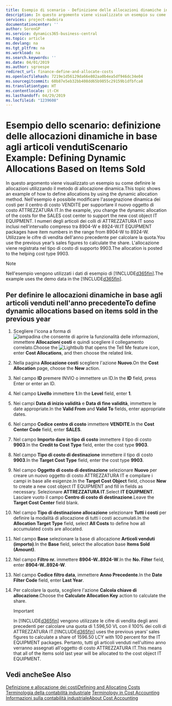 ```yaml
---
title: Esempio di scenario - Definizione delle allocazioni dinamiche in base agli articoli venduti | Documenti Microsoft
description: In questo argomento viene visualizzato un esempio su come definire le allocazioni utilizzando il metodo di allocazione dinamica.
services: project-madeira
documentationcenter: ''
author: SorenGP
ms.service: dynamics365-business-central
ms.topic: article
ms.devlang: na
ms.tgt_pltfrm: na
ms.workload: na
ms.search.keywords: ''
ms.date: 04/01/2019
ms.author: sgroespe
redirect_url: finance-define-and-allocate-costs
ms.openlocfilehash: 7219e1d56129da66e802aa0b4ea5df946dc34e04
ms.sourcegitcommit: 60b87e5eb32bb408dd65b9855c29159b1dfbfca8
ms.translationtype: HT
ms.contentlocale: it-CH
ms.lasthandoff: 04/29/2019
ms.locfileid: "1239608"
---
```

# <a name="scenario-example-defining-dynamic-allocations-based-on-items-sold"></a><span data-ttu-id="e276f-103">Esempio dello scenario: definizione delle allocazioni dinamiche in base agli articoli venduti</span><span class="sxs-lookup"><span data-stu-id="e276f-103">Scenario Example: Defining Dynamic Allocations Based on Items Sold</span></span>
<span data-ttu-id="e276f-104">In questo argomento viene visualizzato un esempio su come definire le allocazioni utilizzando il metodo di allocazione dinamica.</span><span class="sxs-lookup"><span data-stu-id="e276f-104">This topic shows an example of how to define allocations by using the dynamic allocation method.</span></span> <span data-ttu-id="e276f-105">Nell'esempio è possibile modificare l'assegnazione dinamica dei costi per il centro di costo VENDITE per supportare il nuovo oggetto di costo ATTREZZATURA IT.</span><span class="sxs-lookup"><span data-stu-id="e276f-105">In the example, you change the dynamic allocation of the costs for the SALES cost center to support the new cost object IT EQUIPMENT.</span></span> <span data-ttu-id="e276f-106">I numeri degli articoli dei colli di ATTREZZATURA IT sono inclusi nell'intervallo compreso tra 8904-W e 8924-W.</span><span class="sxs-lookup"><span data-stu-id="e276f-106">IT EQUIPMENT packages have item numbers in the range from 8904-W to 8924-W.</span></span> <span data-ttu-id="e276f-107">Utilizzare le cifre di vendita dell'anno precedente per calcolare la quota.</span><span class="sxs-lookup"><span data-stu-id="e276f-107">You use the previous year’s sales figures to calculate the share.</span></span> <span data-ttu-id="e276f-108">L'allocazione viene registrata nel tipo di costo di supporto 9903.</span><span class="sxs-lookup"><span data-stu-id="e276f-108">The allocation is posted to the helping cost type 9903.</span></span>  

> [!NOTE]  
>  <span data-ttu-id="e276f-109">Nell'esempio vengono utilizzati i dati di esempio di [!INCLUDE[d365fin](includes/d365fin_md.md)].</span><span class="sxs-lookup"><span data-stu-id="e276f-109">The example uses the demo data in the [!INCLUDE[d365fin](includes/d365fin_md.md)].</span></span>  

## <a name="to-define-dynamic-allocations-based-on-items-sold-in-the-previous-year"></a><span data-ttu-id="e276f-110">Per definire le allocazioni dinamiche in base agli articoli venduti nell'anno precedente</span><span class="sxs-lookup"><span data-stu-id="e276f-110">To define dynamic allocations based on items sold in the previous year</span></span>  

1.  <span data-ttu-id="e276f-111">Scegliere l'icona a forma di ![lampadina che consente di aprire la funzionalità delle informazioni](media/ui-search/search_small.png "Informazioni sull'operazione che si desidera eseguire"), immettere **Allocazioni costi** e quindi scegliere il collegamento correlato.</span><span class="sxs-lookup"><span data-stu-id="e276f-111">Choose the ![Lightbulb that opens the Tell Me feature](media/ui-search/search_small.png "Tell me what you want to do") icon, enter **Cost Allocations**, and then choose the related link.</span></span>  
2.  <span data-ttu-id="e276f-112">Nella pagina **Allocazione costi** scegliere l'azione **Nuovo**.</span><span class="sxs-lookup"><span data-stu-id="e276f-112">On the **Cost Allocation** page, choose the **New** action.</span></span>  
3.  <span data-ttu-id="e276f-113">Nel campo **ID** premere INVIO o immettere un ID.</span><span class="sxs-lookup"><span data-stu-id="e276f-113">In the **ID** field, press Enter or enter an ID.</span></span>  
4.  <span data-ttu-id="e276f-114">Nel campo **Livello** immettere **1**.</span><span class="sxs-lookup"><span data-stu-id="e276f-114">In the **Level** field, enter **1**.</span></span>  
5.  <span data-ttu-id="e276f-115">Nei campi **Data di inizio validità** e **Data di fine validità**, immettere le date appropriate.</span><span class="sxs-lookup"><span data-stu-id="e276f-115">In the **Valid From** and **Valid To** fields, enter appropriate dates.</span></span>  
6.  <span data-ttu-id="e276f-116">Nel campo **Codice centro di costo** immettere **VENDITE**.</span><span class="sxs-lookup"><span data-stu-id="e276f-116">In the **Cost Center Code** field, enter **SALES**.</span></span>  
7.  <span data-ttu-id="e276f-117">Nel campo **Importo dare in tipo di costo** immettere il tipo di costo **9903**.</span><span class="sxs-lookup"><span data-stu-id="e276f-117">In the **Credit to Cost Type** field, enter the cost type **9903**.</span></span>  
8.  <span data-ttu-id="e276f-118">Nel campo **Tipo di costo di destinazione** immettere il tipo di costo **9903**.</span><span class="sxs-lookup"><span data-stu-id="e276f-118">In the **Target Cost Type** field, enter the cost type **9903**.</span></span>  
9. <span data-ttu-id="e276f-119">Nel campo **Oggetto di costo di destinazione** selezionare **Nuovo** per creare un nuovo oggetto di costo ATTREZZATURA IT e compilare i campi in base alle esigenze.</span><span class="sxs-lookup"><span data-stu-id="e276f-119">In the **Target Cost Object** field, choose **New** to create a new cost object IT EQUIPMENT and fill in fields as necessary.</span></span> <span data-ttu-id="e276f-120">Selezionare **ATTREZZATURA IT**.</span><span class="sxs-lookup"><span data-stu-id="e276f-120">Select **IT EQUIPMENT**.</span></span> <span data-ttu-id="e276f-121">Lasciare vuoto il campo **Centro di costo di destinazione**.</span><span class="sxs-lookup"><span data-stu-id="e276f-121">Leave the **Target Cost Center** field blank.</span></span>  
10. <span data-ttu-id="e276f-122">Nel campo **Tipo di destinazione allocazione** selezionare **Tutti i costi** per definire la modalità di allocazione di tutti i costi accumulati.</span><span class="sxs-lookup"><span data-stu-id="e276f-122">In the **Allocation Target Type** field, select **All Costs** to define how all accumulated costs are allocated.</span></span>  
11. <span data-ttu-id="e276f-123">Nel campo **Base** selezionare la base di allocazione **Articoli venduti (importo)**.</span><span class="sxs-lookup"><span data-stu-id="e276f-123">In the **Base** field, select the allocation base **Items Sold (Amount)**.</span></span>  
12. <span data-ttu-id="e276f-124">Nel campo **Filtro nr.** immettere **8904-W..8924-W**.</span><span class="sxs-lookup"><span data-stu-id="e276f-124">In the **No. Filter** field, enter **8904-W..8924-W**.</span></span>  
13. <span data-ttu-id="e276f-125">Nel campo **Codice filtro data**, immettere **Anno Precedente**.</span><span class="sxs-lookup"><span data-stu-id="e276f-125">In the **Date Filter Code** field, enter **Last Year**.</span></span>  
14. <span data-ttu-id="e276f-126">Per calcolare la quota, scegliere l'azione **Calcola chiave di allocazione**.</span><span class="sxs-lookup"><span data-stu-id="e276f-126">Choose the **Calculate Allocation Key** action to calculate the share.</span></span>  

    > [!IMPORTANT]  
    >  <span data-ttu-id="e276f-127">In [!INCLUDE[d365fin](includes/d365fin_md.md)] vengono utilizzate le cifre di vendita degli anni precedenti per calcolare una quota di 1.596,50 VL con il 100% dei colli di ATTREZZATURA IT.</span><span class="sxs-lookup"><span data-stu-id="e276f-127">[!INCLUDE[d365fin](includes/d365fin_md.md)] uses the previous years’ sales figures to calculate a share of 1596.50 LCY with 100 percent for the IT EQUIPMENT packages.</span></span> <span data-ttu-id="e276f-128">Pertanto, tutti gli articoli venduti nell'ultimo anno verranno assegnati all'oggetto di costo ATTREZZATURA IT.</span><span class="sxs-lookup"><span data-stu-id="e276f-128">This means that all of the items sold last year will be allocated to the cost object IT EQUIPMENT.</span></span>  

## <a name="see-also"></a><span data-ttu-id="e276f-129">Vedi anche</span><span class="sxs-lookup"><span data-stu-id="e276f-129">See Also</span></span>  
[<span data-ttu-id="e276f-130">Definizione e allocazione dei costi</span><span class="sxs-lookup"><span data-stu-id="e276f-130">Defining and Allocating Costs</span></span>](finance-define-and-allocate-costs.md)  
<span data-ttu-id="e276f-131">[Terminologia della contabilità industriale](finance-terminology-in-cost-accounting.md) </span><span class="sxs-lookup"><span data-stu-id="e276f-131">[Terminology in Cost Accounting](finance-terminology-in-cost-accounting.md) </span></span>  
[<span data-ttu-id="e276f-132">Informazioni sulla contabilità industriale</span><span class="sxs-lookup"><span data-stu-id="e276f-132">About Cost Accounting</span></span>](finance-about-cost-accounting.md)
